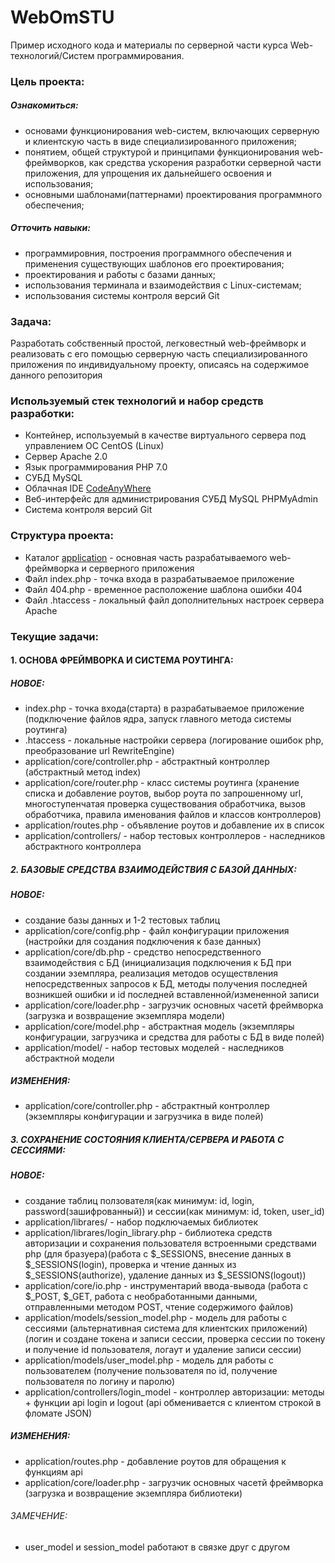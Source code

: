# WebOmSTU

Пример исходного кода и материалы по серверной части курса Web-технологий/Систем программирования.

### Цель проекта: ###

##### Ознакомиться: #####
 - основами функционирования web-систем, включающих серверную и клиентскую часть в виде специализированного приложения;
 - понятием, общей структурой и принципами функционирования web-фреймворков, как средства ускорения разработки серверной части приложения, для упрощения их дальнейшего освоения и использования;
 - основными шаблонами(паттернами) проектирования программного обеспечения;
  
##### Отточить навыки: #####
 - программировния, построения программного обеспечения и применения существующих шаблонов его проектирования;
 - проектирования и работы с базами данных;
 - использования терминала и взаимодействия с Linux-системам;
 - использования системы контроля версий Git
  
### Задача: ###
Разработать собственный простой, легковестный web-фреймворк и реализовать с его помощью серверную часть специализированного приложения по индивидуальному проекту, описаясь на содержимое данного репозитория

### Используемый стек технологий и набор средств разработки: ###
- Контейнер, используемый в качестве виртуального сервера под управлением ОС CentOS (Linux)
- Сервер Apache 2.0
- Язык программирования PHP 7.0
- СУБД MySQL
- Облачная IDE [CodeAnyWhere](https://codeanywhere.com)
- Веб-интерфейс для администрирования СУБД MySQL PHPMyAdmin
- Система контроля версий Git

### Структура проекта: ###
- Каталог [application](https://bitbucket.org/Alexandr1994/webomstu/src/master/application/) - основная часть разрабатываемого web-фреймворка и серверного приложения
- Файл index.php - точка входа в разрабатываемое приложение
- Файл 404.php - временное расположение шаблона ошибки 404
- Файл .htaccess - локальный файл дополнительных настроек сервера Apache

### Текущие задачи: ###

#### 1. ОСНОВА ФРЕЙМВОРКА И СИСТЕМА РОУТИНГА: ####
##### НОВОЕ: #####
- index.php - точка входа(старта) в разрабатываемое приложение (подключение файлов ядра, запуск главного метода системы роутинга)
- .htaccess - локальные настройки сервера (логирование ошибок php, преобразование url RewriteEngine)
- application/core/controller.php - абстрактный контроллер (абстрактный метод index)
- application/core/router.php - класс системы роутинга (хранение списка и добавление роутов, выбор роута по запрошенному url, многоступенчатая проверка существования обработчика, вызов обработчика, правила именования файлов и классов контроллеров)
- application/routes.php - объявление роутов и добавление их в список
- application/controllers/ - набор тестовых контроллеров - наследников абстрактного контроллера

##### 2. БАЗОВЫЕ СРЕДСТВА ВЗАИМОДЕЙСТВИЯ С БАЗОЙ ДАННЫХ: #####
##### НОВОЕ: #####
- создание базы данных и 1-2 тестовых таблиц
- application/core/config.php - файл конфигурации приложения (настройки для создания подключения к базе данных)
- application/core/db.php - средство непосредственного взаимодействия с БД (инициализация подключения к БД при создании эземпляра, реализация методов осуществления непосредственных запросов к БД, методы получения последней возникшей ошибки и id последней вставленной/измененной записи
- application/core/loader.php - загрузчик основных часетй фреймворка (загрузка и возвращение экземпляра модели)
- application/core/model.php - абстрактная модель (экземпляры конфигурации, загрузчика и средства для работы с БД в виде полей)
- application/model/ - набор тестовых моделей - наследников абстрактной модели
##### ИЗМЕНЕНИЯ: #####
- application/core/controller.php - абстрактный контроллер (экземпляры конфигурации и загрузчика в виде полей)

##### 3. СОХРАНЕНИЕ СОСТОЯНИЯ КЛИЕНТА/СЕРВЕРА И РАБОТА С СЕССИЯМИ: #####
##### НОВОЕ: #####
- создание таблиц ползователя(как минимум: id, login, password(зашифрованный)) и сессии(как минимум: id, token, user\_id)
- application/librares/ - набор подключаемых библиотек
- application/librares/login\_library.php - библиотека средств авторизации и сохранения пользователя встроенными средствами php (для бразуера)(работа с $\_SESSIONS, внесение данных в $\_SESSIONS(login), проверка и чтение данных из $\_SESSIONS(authorize), удаление данных из $\_SESSIONS(logout))
- application/core/io.php - инструментарий ввода-вывода (работа с $\_POST, $\_GET, работа с необработанными данными, отправленными методом POST, чтение содержимого файлов)
- application/models/session\_model.php - модель для работы с сессиями (альтернативная система для клиентских приложений) (логин и создане токена и записи сессии, проверка сессии по токену и получение id пользователя, логаут и удаление записи сессии)
- application/models/user\_model.php - модель для работы с пользователем (получение пользователя по id, получение пользователя по логину и паролю) 
- application/controllers/login\_model - контроллер авторизации: методы + функции api login и logout (api обменивается с клиентом строкой в фломате JSON)
##### ИЗМЕНЕНИЯ: #####
- application/routes.php - добавление роутов для обращения к функциям api
- application/core/loader.php - загрузчик основных часетй фреймворка (загрузка и возвращение экземпляра библиотеки)
###### ЗАМЕЧЕНИЕ: ######
- user\_model и session\_model работают в связке друг с другом



